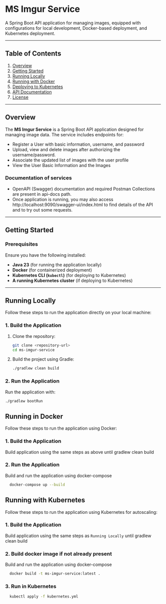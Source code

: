 # MS Imgur Service

A Spring Boot API application for managing images, equipped with configurations for local development, Docker-based deployment, and Kubernetes deployment.

---

## Table of Contents
1. [Overview](#overview)
2. [Getting Started](#getting-started)
3. [Running Locally](#running-locally)
4. [Running with Docker](#running-with-docker)
5. [Deploying to Kubernetes](#deploying-to-kubernetes)
6. [API Documentation](#api-documentation)
7. [License](#license)

---

## Overview

The **MS Imgur Service** is a Spring Boot API application designed for managing image data. The service includes endpoints for:

- Register a User with basic information, username, and password
- Upload, view and delete images after authorizing the username/password.
- Associate the updated list of images with the user profile
- View the User Basic Information and the Images

### Documentation of services
- OpenAPI (Swagger) documentation and required Postman Collections are present in api-docs path.
- Once application is running, you may also access http://localhost:9090/swagger-ui/index.html to find details of the API and to try out some requests.
---

## Getting Started

### Prerequisites
Ensure you have the following installed:
- **Java 23** (for running the application locally)
- **Docker** (for containerized deployment)
- **Kubernetes CLI (`kubectl`)** (for deploying to Kubernetes)
- **A running Kubernetes cluster** (if deploying to Kubernetes)

---

## Running Locally

Follow these steps to run the application directly on your local machine:

### 1. Build the Application
1. Clone the repository:
    ```bash
    git clone <repository-url>
    cd ms-imgur-service
    ```

2. Build the project using Gradle:
    ```bash
    ./gradlew clean build
    ```

### 2. Run the Application
Run the application with:
```bash
./gradlew bootRun
```

## Running in Docker

Follow these steps to run the application using Docker:

### 1. Build the Application
Build application using the same steps as above until gradlew clean build

### 2. Run the Application
Build and run the application using docker-compose
```bash
  docker-compose up --build
```

## Running with Kubernetes

Follow these steps to run the application using Kubernetes for autoscaling:

### 1. Build the Application
Build application using the same steps as `Running Locally` until gradlew clean build

### 2. Build docker image if not already present
Build and run the application using docker-compose
```bash
  docker build -t ms-imgur-service:latest .
```

### 3. Run in Kubernetes
```bash
  kubectl apply -f kubernetes.yml
```


